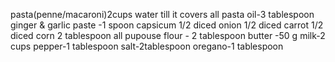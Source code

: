 pasta(penne/macaroni)2cups
water till it covers all pasta
oil-3 tablespoon
ginger & garlic paste -1 spoon
capsicum 1/2 diced
onion 1/2 diced
carrot 1/2 diced
corn 2 tablespoon
all pupouse flour - 2 tablespoon
butter -50 g
milk-2 cups
pepper-1 tablespoon
salt-2tablespoon
oregano-1 tablespoon

